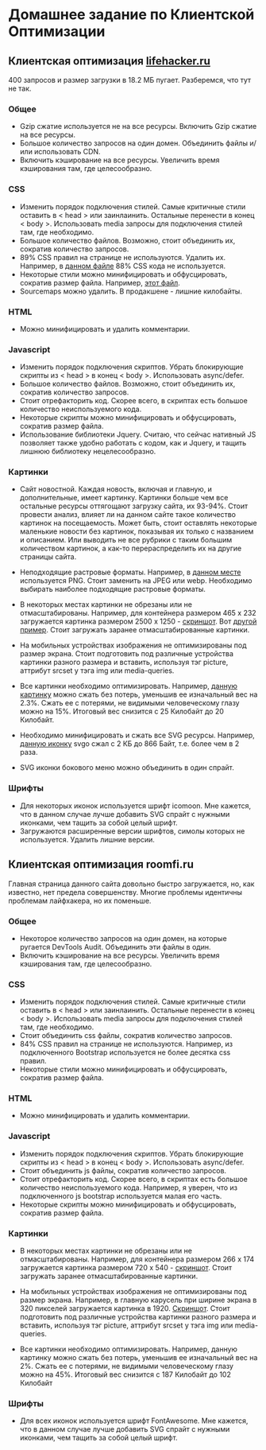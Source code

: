 # Домашнее задание по Клиентской Оптимизации
## Клиентская оптимизация [lifehacker.ru](https://lifehacker.ru/)
400 запросов и размер загрузки в 18.2 МБ пугает. Разберемся, что тут не так.
### Общее
* Gzip сжатие используется не на все ресурсы. Включить Gzip сжатие на все ресурсы.
* Большое количество запросов на один домен. Объединить файлы и/или использовать CDN.
* Включить кэширование на все ресурсы. Увеличить время кэширования там, где целесообразно.

### CSS
* Изменить порядок подключения стилей. Самые критичные стили оставить в < head > или заинлаинить. Остальные перенести в конец < body >. Использовать media запросы для подключения стилей там, где необходимо.
* Большое количество файлов. Возможно, стоит объединить их, сократив количество запросов.
* 89% CSS правил на странице не используются. Удалить их. Например, в [данном файле](https://lifehacker.ru/wp-content/plugins/jetpack/css/jetpack.css?ver=4.1.1) 88% CSS кода не используется.
* Некоторые стили можно минифицировать и обфусцировать, сократив размер файла. Например, [этот файл](https://lifehacker.ru/wp-content/themes/lifehacker/static/fonts/style.css?ver=13).
* Sourcemaps можно удалить. В продакшене - лишние килобайты.

### HTML
* Можно минифицировать и удалить комментарии.

### Javascript
* Изменить порядок подключения скриптов. Убрать блокирующие скрипты из < head > в конец < body >. Использовать async/defer.
* Большое количество файлов. Возможно, стоит объединить их, сократив количество запросов.
* Стоит отрефакторить код. Скорее всего, в скриптах есть большое количество неиспользуемого кода.
* Некоторые скрипты можно минифицировать и обфусцировать, сократив размер файла.
* Использование библиотеки Jquery. Считаю, что сейчас нативный JS позволяет также удобно работать с кодом, как и Jquery, и тащить лишнюю библиотеку нецелесообразно.

### Картинки
* Сайт новостной. Каждая новость, включая и главную, и дополнительные, имеет картинку. Картинки больше чем все остальные ресурсы оттягощают загрузку сайта, их 93-94%. Стоит провести анализ, влияет ли на данном сайте такое количество картинок на посещаемость. Может быть, стоит оставлять некоторые маленькие новости без картинок, показывая их только с названием и описанием. Или выводить не все рубрики с таким большим количеством картинок, а как-то перераспределить их на другие страницы сайта.

* Неподходящие растровые форматы. Например, в [данном месте](https://github.com/Urkass/task5_optimization/tree/master/screenshots/png.png) используется PNG. Стоит заменить на JPEG или webp. Необходимо выбирать наиболее подходящие растровые форматы.

* В некоторых местах картинки не обрезаны или не отмасштабированы. Например, для контейнера размером 465 х 232 загружается картинка размером 2500 x 1250 -  [скриншот](https://github.com/Urkass/task5_optimization/tree/master/screenshots/scale1.png). Вот [другой пример](https://github.com/Urkass/task5_optimization/tree/master/screenshots/scale2.png). Стоит загружать заранее отмасштабированные картинки.

* На мобильных устройствах изображения не оптимизированы под размер экрана. Стоит подготовить под различные устройства картинки разного размера и вставить, используя тэг picture, аттрибут srcset у тэга img или media-queries.

* Все картинки необходимо оптимизировать. Например, [данную картинку](https://lifehacker.ru/wp-content/uploads/2016/08/salmonburger_1470122910-630x315.jpg) можно сжать без потерь, уменьшив ее изначальный вес на 2.3%. Сжать ее с потерями, не видимыми человеческому глазу можно на 15%. Итоговый вес снизится с 25 Килобайт до 20 Килобайт.

* Необходимо минифицировать и сжать все SVG ресурсы. Например, [данную иконку](https://lifehacker.ru/wp-content/themes/lifehacker/static/img/category-icons/life.svg) svgo сжал с 2 КБ до 866 Байт, т.е. более чем в 2 раза.

* SVG иконки бокового меню можно объединить в один спрайт.

### Шрифты
* Для некоторых иконок используется шрифт icomoon. Мне кажется, что в данном случае лучше добавить SVG спрайт с нужными иконками, чем тащить за собой целый шрифт.
* Загружаются расширенные версии шрифтов, симолы которых не используется. Удалить лишние версии.

## Клиентская оптимизация roomfi.ru
Главная страница данного сайта довольно быстро загружается, но, как известно, нет предела совершенству. Многие проблемы идентичны проблемам лайфхакера, но их поменьше.

### Общее
* Некоторое количество запросов на один домен, на которые ругается DevTools Audit. Объединить эти файлы в один.
* Включить кэширование на все ресурсы. Увеличить время кэширования там, где целесообразно.

### CSS
* Изменить порядок подключения стилей. Самые критичные стили оставить в < head > или заинлаинить. Остальные перенести в конец < body >. Использовать media запросы для подключения стилей там, где необходимо.
* Стоит объединить css файлы, сократив количество запросов.
* 84% CSS правил на странице не используются. Например, из подключенного Bootstrap используется не более десятка css правил.
* Некоторые стили можно минифицировать и обфусцировать, сократив размер файла.

### HTML
* Можно минифицировать и удалить комментарии.

### Javascript
* Изменить порядок подключения скриптов. Убрать блокирующие скрипты из < head > в конец < body >. Использовать async/defer.
* Стоит объединить js файлы, сократив количество запросов.
* Стоит отрефакторить код. Скорее всего, в скриптах есть большое количество неиспользуемого кода. Например, я уверен, что из подключенного js bootstrap используется малая его часть.
* Некоторые скрипты можно минифицировать и обфусцировать, сократив размер файла. 


### Картинки

* В некоторых местах картинки не обрезаны или не отмасштабированы. Например, для контейнера размером 266 х 174 загружается картинка размером 720 x 540 -  [скриншот](https://github.com/Urkass/task5_optimization/tree/master/screenshots/roomfi.png). Стоит загружать заранее отмасштабированные картинки.

* На мобильных устройствах изображения не оптимизированы под размер экрана. Например, в главную карусель при ширине экрана в 320 пикселей загружается картинка в 1920. [Скриншот](https://github.com/Urkass/task5_optimization/tree/master/screenshots/roomfi.png). Стоит подготовить под различные устройства картинки разного размера и вставить, используя тэг picture, аттрибут srcset у тэга img или media-queries.

* Все картинки необходимо оптимизировать. Например, данную картинку можно сжать без потерь, уменьшив ее изначальный вес на 2%. Сжать ее с потерями, не видимыми человеческому глазу можно на 45%. Итоговый вес снизится с 187 Килобайт до 102 Килобайт

### Шрифты
* Для всех иконок используется шрифт FontAwesome. Мне кажется, что в данном случае лучше добавить SVG спрайт с нужными иконками, чем тащить за собой целый шрифт.
